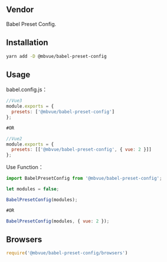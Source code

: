 ## Vendor
Babel Preset Config.

## Installation
```bash
yarn add -D @mbvue/babel-preset-config
```

## Usage
babel.config.js：

```js
//Vue3
module.exports = {
  presets: ['@mbvue/babel-preset-config']
};

#OR

//Vue2
module.exports = {
  presets: [['@mbvue/babel-preset-config', { vue: 2 }]]
};
```

Use Function：
```js
import BabelPresetConfig from '@mbvue/babel-preset-config';

let modules = false;

BabelPresetConfig(modules);

#OR

BabelPresetConfig(modules, { vue: 2 });
```

## Browsers
```js
require('@mbvue/babel-preset-config/browsers')
```